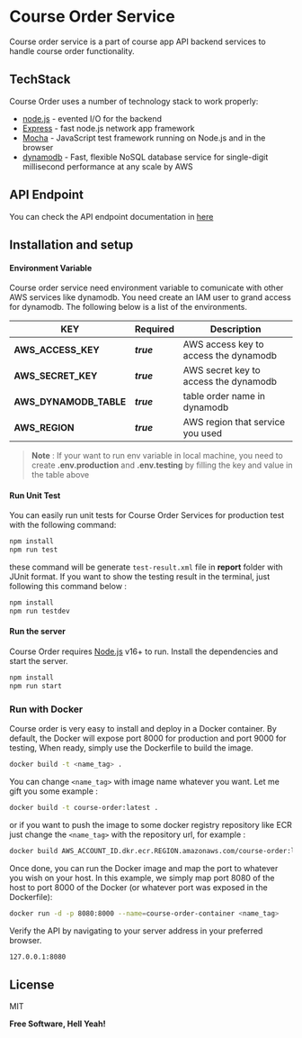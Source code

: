 

# Course Order Service
Course order service is a part of course app API backend services to handle course order functionality.

## TechStack

Course Order uses a number of technology stack to work properly:
- [node.js] - evented I/O for the backend
- [Express] - fast node.js network app framework 
- [Mocha] - JavaScript test framework running on Node.js and in the browser
- [dynamodb] - Fast, flexible NoSQL database service for single-digit millisecond performance at any scale by AWS

## API Endpoint

You can check the API endpoint documentation in [here]

## Installation and setup

#### Environment Variable

Course order service need environment variable to comunicate with other AWS services like dynamodb. You need create an IAM user to grand access for dynamodb. The following below is a list of the environments.

| KEY | Required | Description  |
|--|--|--|
| **AWS_ACCESS_KEY** | ***true*** | AWS access key to access the dynamodb |
|**AWS_SECRET_KEY**| ***true*** | AWS secret key to access the dynamodb |
|**AWS_DYNAMODB_TABLE**| ***true*** | table order name in dynamodb |
|**AWS_REGION**| ***true*** | AWS region that service you used |

> **Note** : If your want to run env variable in local machine, you need to create **.env.production** and **.env.testing** by filling the key and value in the table above

#### Run Unit Test
You can easily run unit tests for Course Order Services for production test with the following command:

```sh
npm install
npm run test 
```
these command will be generate `test-result.xml` file in **report** folder with JUnit format. If you want to show the testing result in the terminal, just following this command below :
```sh
npm install
npm run testdev
```

#### Run the server
Course Order requires [Node.js](https://nodejs.org/) v16+ to run.
Install the dependencies and start the server.

```sh
npm install
npm run start
```

### Run with Docker

Course order is very easy to install and deploy in a Docker container.
By default, the Docker will expose port 8000 for production and port 9000 for testing, When ready, simply use the Dockerfile to build the image.

```sh
docker build -t <name_tag> .
```
You can change `<name_tag>` with image name whatever you want. Let me gift you some example :
```sh
docker build -t course-order:latest .
```
or if you want to push the image to some docker registry repository like ECR just change the `<name_tag>` with the repository url, for example :

```sh
docker build AWS_ACCOUNT_ID.dkr.ecr.REGION.amazonaws.com/course-order:latest .
```
Once done, you can run the Docker image and map the port to whatever you wish on your host. In this example, we simply map port 8080 of the host to port 8000 of the Docker (or whatever port was exposed in the Dockerfile):

```sh
docker run -d -p 8080:8000 --name=course-order-container <name_tag>
```

Verify the API by navigating to your server address in
your preferred browser.

```sh
127.0.0.1:8080
```

## License

MIT

**Free Software, Hell Yeah!**

[//]: # (These are reference links used in the body of this note and get stripped out when the markdown processor does its job. There is no need to format nicely because it shouldn't be seen. Thanks SO - http://stackoverflow.com/questions/4823468/store-comments-in-markdown-syntax)

   [dill]: <https://github.com/betuah/lks-course-order>
   [git-repo-url]: <https://github.com/joemccann/dillinger.git>
   [john gruber]: <http://daringfireball.net>
   [df1]: <http://daringfireball.net/projects/markdown/>
   [node.js]: <http://nodejs.org>
   [sequelize]: <https://sequelize.org>
   [express]: <http://expressjs.com>
   [Mocha]: <https://mochajs.org/>
   [AWS-SDK]: <https://aws.amazon.com/id/sdk-for-javascript/#:~:text=The%20AWS%20SDK%20for%20JavaScript%20simpli%EF%AC%81es%20use%20of%20AWS%20Services,marshaling%2C%20serialization%2C%20and%20deserialization.>
   [aws-ssm]: <https://docs.aws.amazon.com/systems-manager/latest/userguide/systems-manager-parameter-store.html>
   [here]: <https://documenter.getpostman.com/view/2061573/2s83zdx7Di>
   [S3]: <https://aws.amazon.com/id/s3>
   [dynamodb]: <https://aws.amazon.com/id/dynamodb/?trk=fb31ef7c-dff3-4b64-b3eb-6d667ece9f85&sc_channel=ps&s_kwcid=AL!4422!3!536452582733!e!!g!!dynamodb&ef_id=Cj0KCQjw1vSZBhDuARIsAKZlijSWMN1Cvsbzx6A6NnjWKqp-NtJEIw1M3X1B_U6HM54NStAjBRqH3YoaAq3oEALw_wcB:G:s&s_kwcid=AL!4422!3!536452582733!e!!g!!dynamodb>

   [PlDb]: <https://github.com/joemccann/dillinger/tree/master/plugins/dropbox/README.md>
   [PlGh]: <https://github.com/joemccann/dillinger/tree/master/plugins/github/README.md>
   [PlGd]: <https://github.com/joemccann/dillinger/tree/master/plugins/googledrive/README.md>
   [PlOd]: <https://github.com/joemccann/dillinger/tree/master/plugins/onedrive/README.md>
   [PlMe]: <https://github.com/joemccann/dillinger/tree/master/plugins/medium/README.md>
   [PlGa]: <https://github.com/RahulHP/dillinger/blob/master/plugins/googleanalytics/README.md>
